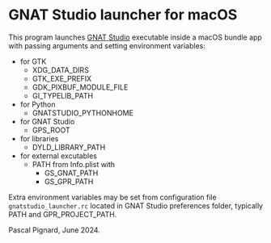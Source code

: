 # GNAT Studio launcher for macOS

This program launches [GNAT Studio](https://github.com/AdaCore/gnatstudio) executable
 inside a macOS bundle app with passing arguments and setting environment variables:

* for GTK
    * XDG_DATA_DIRS
    * GTK_EXE_PREFIX
    * GDK_PIXBUF_MODULE_FILE
    * GI_TYPELIB_PATH
* for Python
    * GNATSTUDIO_PYTHONHOME
* for GNAT Studio
    * GPS_ROOT
* for libraries
    * DYLD_LIBRARY_PATH
* for external excutables
    * PATH from Info.plist with
        * GS_GNAT_PATH
        * GS_GPR_PATH

Extra environment variables may be set from configuration file `gnatstudio_launcher.rc` located
 in GNAT Studio preferences folder, typically PATH and GPR_PROJECT_PATH.

Pascal Pignard, June 2024.

